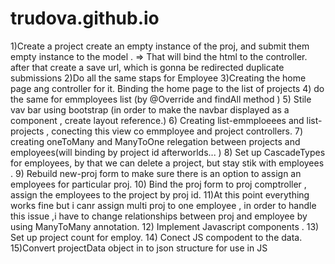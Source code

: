# trudova.github.io
1)Create a project create an empty instance of the proj, and submit them empty instance to the model . => That will bind the html to the controller. after that create a save url, which is gonna be redirected duplicate submissions 2)Do all the same staps for Employee 3)Creating the home page ang controller for it. Binding the home page to the list of projects 4) do the same for emmployees list (by @Override and findAll method ) 5) Stile vav bar using bootstrap (in order to make the navbar displayed as a component , create layout reference.) 6) Creating list-emmploeees and list-projects , conecting this view co emmployee and project controllers. 7) creating oneToMany and ManyToOne relegation between projects and employees(will binding by project id afterworlds... ) 8) Set up CascadeTypes for employees, by that we can delete a project, but stay stik with employees . 9) Rebuild new-proj form to make sure there is an option to assign an employees for particular proj. 10) Bind the proj form to proj comptroller , assign the employees to the project by proj id. 11)At this point everything works fine but i canr assign multi proj to one employee , in order to handle this issue ,i have to change relationships between proj and employee by using ManyToMany annotation. 12) Implement Javascript components . 13) Set up project count for employ. 14) Conect JS compodent to the data. 15)Convert projectData object in to json structure for use in JS
